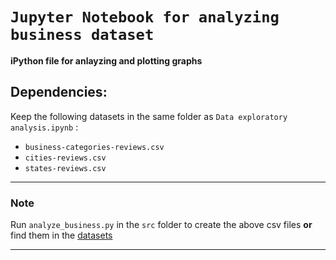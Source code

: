 # `Jupyter Notebook for analyzing business dataset`

__iPython file for anlayzing and plotting graphs__

## Dependencies:
Keep the following datasets in the same folder as `Data exploratory analysis.ipynb` :
- `business-categories-reviews.csv`
- `cities-reviews.csv`
- `states-reviews.csv`

--- 
### Note

Run `analyze_business.py` in the `src` folder to create the above csv files __or__ find them in the [datasets](https://github.com/karantyagi/Restaurant-Recommendations-with-Yelp/tree/master/datasets)

---

